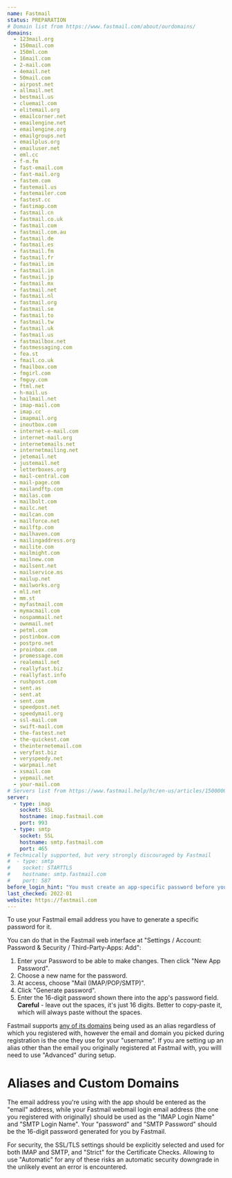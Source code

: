 ```yaml
---
name: Fastmail
status: PREPARATION
# Domain list from https://www.fastmail.com/about/ourdomains/
domains: 
  - 123mail.org
  - 150mail.com
  - 150ml.com
  - 16mail.com
  - 2-mail.com
  - 4email.net
  - 50mail.com
  - airpost.net
  - allmail.net
  - bestmail.us
  - cluemail.com
  - elitemail.org
  - emailcorner.net
  - emailengine.net
  - emailengine.org
  - emailgroups.net
  - emailplus.org
  - emailuser.net
  - eml.cc
  - f-m.fm
  - fast-email.com
  - fast-mail.org
  - fastem.com
  - fastemail.us
  - fastemailer.com
  - fastest.cc
  - fastimap.com
  - fastmail.cn
  - fastmail.co.uk
  - fastmail.com
  - fastmail.com.au
  - fastmail.de
  - fastmail.es
  - fastmail.fm
  - fastmail.fr
  - fastmail.im
  - fastmail.in
  - fastmail.jp
  - fastmail.mx
  - fastmail.net
  - fastmail.nl
  - fastmail.org
  - fastmail.se
  - fastmail.to
  - fastmail.tw
  - fastmail.uk
  - fastmail.us
  - fastmailbox.net
  - fastmessaging.com
  - fea.st
  - fmail.co.uk
  - fmailbox.com
  - fmgirl.com
  - fmguy.com
  - ftml.net
  - h-mail.us
  - hailmail.net
  - imap-mail.com
  - imap.cc
  - imapmail.org
  - inoutbox.com
  - internet-e-mail.com
  - internet-mail.org
  - internetemails.net
  - internetmailing.net
  - jetemail.net
  - justemail.net
  - letterboxes.org
  - mail-central.com
  - mail-page.com
  - mailandftp.com
  - mailas.com
  - mailbolt.com
  - mailc.net
  - mailcan.com
  - mailforce.net
  - mailftp.com
  - mailhaven.com
  - mailingaddress.org
  - mailite.com
  - mailmight.com
  - mailnew.com
  - mailsent.net
  - mailservice.ms
  - mailup.net
  - mailworks.org
  - ml1.net
  - mm.st
  - myfastmail.com
  - mymacmail.com
  - nospammail.net
  - ownmail.net
  - petml.com
  - postinbox.com
  - postpro.net
  - proinbox.com
  - promessage.com
  - realemail.net
  - reallyfast.biz
  - reallyfast.info
  - rushpost.com
  - sent.as
  - sent.at
  - sent.com
  - speedpost.net
  - speedymail.org
  - ssl-mail.com
  - swift-mail.com
  - the-fastest.net
  - the-quickest.com
  - theinternetemail.com
  - veryfast.biz
  - veryspeedy.net
  - warpmail.net
  - xsmail.com
  - yepmail.net
  - your-mail.com
# Servers list from https://www.fastmail.help/hc/en-us/articles/1500000278342 
server:
  - type: imap
    socket: SSL
    hostname: imap.fastmail.com
    port: 993
  - type: smtp
    socket: SSL
    hostname: smtp.fastmail.com
    port: 465
# Technically supported, but very strongly discouraged by Fastmail    
#  - type: smtp
#    socket: STARTTLS
#    hostname: smtp.fastmail.com
#    port: 587
before_login_hint: "You must create an app-specific password before you can log in."
last_checked: 2022-01
website: https://fastmail.com
---
```


To use your Fastmail email address you have to generate a specific password for it.

You can do that in the Fastmail web interface at "Settings / Account: Password & Security / Third-Party-Apps: Add":

1. Enter your Password to be able to make changes. Then click "New App Password".
2. Choose a new name for the password.
3. At access, choose "Mail (IMAP/POP/SMTP)".
4. Click "Generate password".
5. Enter the 16-digit password shown there into the app's password field.
   **Careful** - leave out the spaces, it's just 16 digits. Better to copy-paste it, which will always paste without the spaces.

Fastmail supports [any of its domains](https://www.fastmail.com/about/ourdomains/) being used as an alias regardless of which you registered with, however the email and domain you picked during registration is the one they use for your "username".  If you are setting up an alias other than the email you originally registered at Fastmail with, you willl need to use "Advanced" during setup.

# Aliases and Custom Domains

The email address you're using with the app should be entered as the "email" address, while your Fastmail webmail login email address (the one you registered with originally) should be used as the "IMAP Login Name" and "SMTP Login Name".  Your "password" and "SMTP Password" should be the 16-digit password generated for you by Fastmail.

For security, the SSL/TLS settings should be explicitly selected and used for both IMAP and SMTP, and "Strict" for the Certificate Checks.  Allowing to use "Automatic" for any of these risks an automatic security downgrade in the unlikely event an error is encountered.

